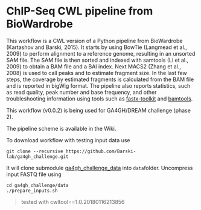 # ChIP-Seq CWL pipeline from BioWardrobe 

This workflow is a CWL version of a Python pipeline from BioWardrobe (Kartashov and Barski, 2015). It starts by using BowTie (Langmead et al., 2009) to perform alignment to a reference genome, resulting in an unsorted SAM file. The SAM file is then sorted and indexed with samtools (Li et al., 2009) to obtain a BAM file and a BAI index. Next MACS2 (Zhang et al., 2008) is used to call peaks and to estimate fragment size. In the last few steps, the coverage by estimated fragments is calculated from the BAM file and is reported in bigWig format. The pipeline also reports statistics, such as read quality, peak number and base frequency, and other troubleshooting information using tools such as [fastx-toolkit](http://hannonlab.cshl.edu/fastx_toolkit/) and [bamtools](https://github.com/pezmaster31/bamtools).

This workflow (v0.0.2) is being used for GA4GH/DREAM challenge (phase 2).

The pipeline scheme is available in the Wiki.

To download workflow with testing input data use
```
git clone --recursive https://github.com/Barski-lab/ga4gh_challenge.git
```
It will clone submodule [ga4gh_challenge_data](https://github.com/michael-kotliar/ga4gh_challenge_data)
into `data`folder.
Uncompress input FASTQ file using
```
cd ga4gh_challenge/data
./prepare_inputs.sh
```
> tested with cwltool==1.0.20180116213856
